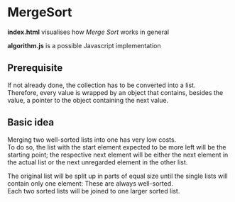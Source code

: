 # MergeSort

**index.html** visualises how *Merge Sort* works in general

**algorithm.js** is a possible Javascript implementation

## Prerequisite
If not already done, the collection has to be converted into a list.  
Therefore, every value is wrapped by an object
that contains, besides the value, a pointer to the object
containing the next value. 

## Basic idea
Merging two well-sorted lists into one has very low costs.  
To do so, the list with the start element
expected to be more left will be the starting point;
the respective next element will be either the next element
in the actual list or the next unregarded element
in the other list.

The original list will be split up in parts of
equal size until the single lists will contain
only one element: These are always well-sorted.  
Each two sorted lists will be joined to one larger sorted list.
